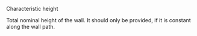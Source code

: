 Characteristic height


<!-- comment -->


Total nominal height of the wall. It should only be provided, if it is constant along the wall path.


